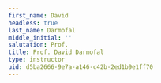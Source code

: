 ```yaml
---
first_name: David
headless: true
last_name: Darmofal
middle_initial: ''
salutation: Prof.
title: Prof. David Darmofal
type: instructor
uid: d5ba2666-9e7a-a146-c42b-2ed1b9e1ff70
---
```

